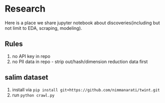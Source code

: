 # Research 

Here is a place we share jupyter notebook about discoveries(including but not limit to EDA, scraping, modeling).

## Rules
1. no API key in repo
2. no PII data in repo -  strip out/hash/dimension reduction data first

## salim dataset

1. install via `pip install git+https://github.com/nimmanarati/twint.git` 
2. run `python crawl.py`